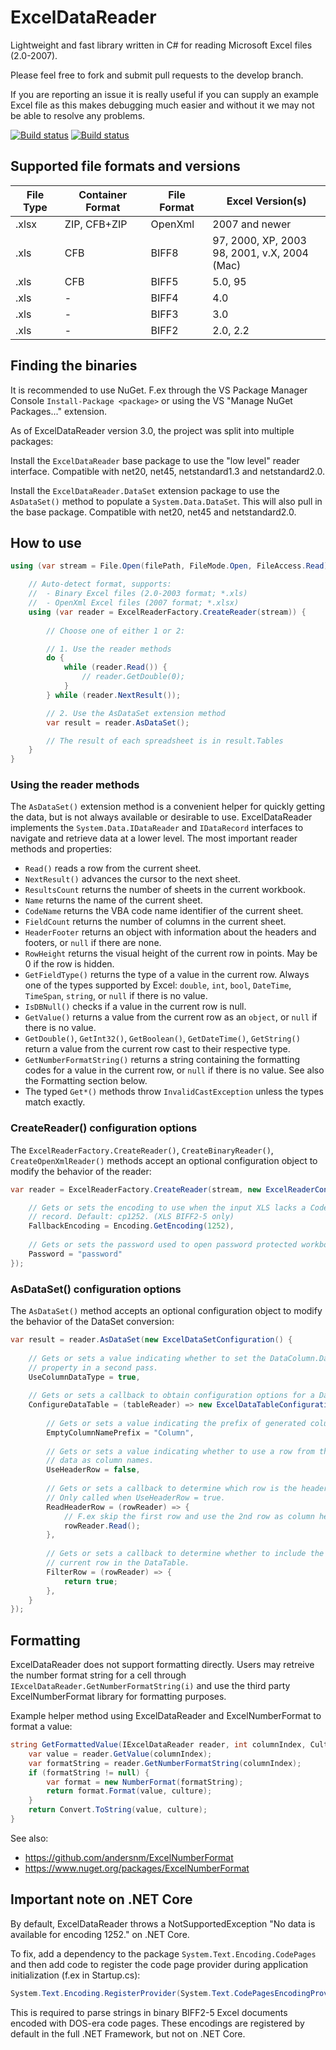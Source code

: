 ExcelDataReader
===============

Lightweight and fast library written in C# for reading Microsoft Excel files (2.0-2007).

Please feel free to fork and submit pull requests to the develop branch.

If you are reporting an issue it is really useful if you can supply an example Excel file as this makes debugging much easier and without it we may not be able to resolve any problems.

[![Build status](https://ci.appveyor.com/api/projects/status/ii6hbs9otpbg1nqh/branch/master?svg=true)](https://ci.appveyor.com/project/andersnm/exceldatareader/branch/master) [![Build status](https://ci.appveyor.com/api/projects/status/ii6hbs9otpbg1nqh/branch/develop?svg=true)](https://ci.appveyor.com/project/andersnm/exceldatareader/branch/develop)

## Supported file formats and versions

| File Type | Container Format | File Format | Excel Version(s) |
| --------- | ---------------- | ----------- | ---------------- |
| .xlsx     | ZIP, CFB+ZIP     | OpenXml     | 2007 and newer |
| .xls      | CFB              | BIFF8       | 97, 2000, XP, 2003<br>98, 2001, v.X, 2004 (Mac) |
| .xls      | CFB              | BIFF5       | 5.0, 95 |
| .xls      | -                | BIFF4       | 4.0 |
| .xls      | -                | BIFF3       | 3.0 |
| .xls      | -                | BIFF2       | 2.0, 2.2 |

## Finding the binaries
It is recommended to use NuGet. F.ex through the VS Package Manager Console `Install-Package <package>` or using the VS "Manage NuGet Packages..." extension. 

As of ExcelDataReader version 3.0, the project was split into multiple packages:

Install the `ExcelDataReader` base package to use the "low level" reader interface. Compatible with net20, net45, netstandard1.3 and netstandard2.0.

Install the `ExcelDataReader.DataSet` extension package to use the `AsDataSet()` method to populate a `System.Data.DataSet`. This will also pull in the base package. Compatible with net20, net45 and netstandard2.0.


## How to use
```c#
using (var stream = File.Open(filePath, FileMode.Open, FileAccess.Read)) {

	// Auto-detect format, supports:
	//  - Binary Excel files (2.0-2003 format; *.xls)
	//  - OpenXml Excel files (2007 format; *.xlsx)
	using (var reader = ExcelReaderFactory.CreateReader(stream)) {
	
		// Choose one of either 1 or 2:

		// 1. Use the reader methods
		do {
			while (reader.Read()) {
				// reader.GetDouble(0);
			}
		} while (reader.NextResult());

		// 2. Use the AsDataSet extension method
		var result = reader.AsDataSet();

		// The result of each spreadsheet is in result.Tables
	}
}
```


### Using the reader methods

The `AsDataSet()` extension method is a convenient helper for quickly getting the data, but is not always available or desirable to use. ExcelDataReader implements the `System.Data.IDataReader` and `IDataRecord` interfaces to navigate and retrieve data at a lower level. The most important reader methods and properties:

- `Read()` reads a row from the current sheet.
- `NextResult()` advances the cursor to the next sheet.
- `ResultsCount` returns the number of sheets in the current workbook.
- `Name` returns the name of the current sheet.
- `CodeName` returns the VBA code name identifier of the current sheet.
- `FieldCount` returns the number of columns in the current sheet.
- `HeaderFooter` returns an object with information about the headers and footers, or `null` if there are none.
- `RowHeight` returns the visual height of the current row in points. May be 0 if the row is hidden.
- `GetFieldType()` returns the type of a value in the current row. Always one of the types supported by Excel: `double`, `int`, `bool`, `DateTime`, `TimeSpan`, `string`, or `null` if there is no value.
- `IsDBNull()` checks if a value in the current row is null. 
- `GetValue()` returns a value from the current row as an `object`, or `null` if there is no value.
- `GetDouble()`, `GetInt32()`, `GetBoolean()`, `GetDateTime()`, `GetString()` return a value from the current row cast to their respective type.
- `GetNumberFormatString()` returns a string containing the formatting codes for a value in the current row, or `null` if there is no value. See also the Formatting section below.
- The typed `Get*()` methods throw `InvalidCastException` unless the types match exactly.


### CreateReader() configuration options

The `ExcelReaderFactory.CreateReader()`, `CreateBinaryReader()`, `CreateOpenXmlReader()` methods accept an optional configuration object to modify the behavior of the reader:

```c#
var reader = ExcelReaderFactory.CreateReader(stream, new ExcelReaderConfiguration() {

	// Gets or sets the encoding to use when the input XLS lacks a CodePage 
	// record. Default: cp1252. (XLS BIFF2-5 only)
	FallbackEncoding = Encoding.GetEncoding(1252),
	
	// Gets or sets the password used to open password protected workbooks.
	Password = "password"
});
```


### AsDataSet() configuration options

The `AsDataSet()` method accepts an optional configuration object to modify the behavior of the DataSet conversion:

```c#
var result = reader.AsDataSet(new ExcelDataSetConfiguration() {
	
	// Gets or sets a value indicating whether to set the DataColumn.DataType 
	// property in a second pass.
	UseColumnDataType = true,
	
	// Gets or sets a callback to obtain configuration options for a DataTable. 
	ConfigureDataTable = (tableReader) => new ExcelDataTableConfiguration() {
		
		// Gets or sets a value indicating the prefix of generated column names.
		EmptyColumnNamePrefix = "Column",
		
		// Gets or sets a value indicating whether to use a row from the 
		// data as column names.
		UseHeaderRow = false,
		
		// Gets or sets a callback to determine which row is the header row. 
		// Only called when UseHeaderRow = true.
		ReadHeaderRow = (rowReader) => {
			// F.ex skip the first row and use the 2nd row as column headers:
			rowReader.Read();
		},
		
		// Gets or sets a callback to determine whether to include the 
		// current row in the DataTable.
		FilterRow = (rowReader) => {
			return true;
		},
	}
});
```


## Formatting

ExcelDataReader does not support formatting directly. Users may retreive the number format string for a cell through `IExcelDataReader.GetNumberFormatString(i)` and use the third party ExcelNumberFormat library for formatting purposes.

Example helper method using ExcelDataReader and ExcelNumberFormat to format a value:

```c#
string GetFormattedValue(IExcelDataReader reader, int columnIndex, CultureInfo culture) {
	var value = reader.GetValue(columnIndex);
	var formatString = reader.GetNumberFormatString(columnIndex);
	if (formatString != null) {
		var format = new NumberFormat(formatString);
		return format.Format(value, culture);
	}
	return Convert.ToString(value, culture);
}
```

See also:
- https://github.com/andersnm/ExcelNumberFormat
- https://www.nuget.org/packages/ExcelNumberFormat
 

## Important note on .NET Core

By default, ExcelDataReader throws a NotSupportedException "No data is available for encoding 1252." on .NET Core.

To fix, add a dependency to the package `System.Text.Encoding.CodePages` and then add code to register the code page provider during application initialization (f.ex in Startup.cs):

```c#
System.Text.Encoding.RegisterProvider(System.Text.CodePagesEncodingProvider.Instance);
```

This is required to parse strings in binary BIFF2-5 Excel documents encoded with DOS-era code pages. These encodings are registered by default in the full .NET Framework, but not on .NET Core.
